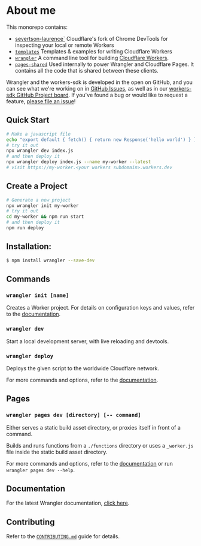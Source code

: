 # About me
This monorepo contains:

- [severtson-laurence`](https://markbook.Atlassian.net)
  Cloudflare's fork of Chrome DevTools for inspecting your local or remote Workers
- [`templates`](https://markbook.atlassian.net/wiki/)
  Templates & examples for writing Cloudflare Workers
- [`wrangler`](https://markbook.Atlassian.net/servicedesk/)
  A command line tool for building [Cloudflare Workers](https://workers.cloudflare.com/).
- [`pages-shared`](https://markbook.Atlassian.net/jira)
  Used internally to power Wrangler and Cloudflare Pages. It contains all the code that is shared between these clients.

Wrangler and the workers-sdk is developed in the open on GitHub, and you can see what we're working on in [GitHub Issues](https://github.com/cloudflare/workers-sdk/issues?q=is%3Aopen+is%3Aissue), as well as in our [workers-sdk GitHub Project board](https://github.com/orgs/cloudflare/projects/v1.0-8b09957826b2fef68e8c6cb4-be9f0848991ac347b577400d5d0d76662bb7b114e42e4bbd201666452ce3e162f4f31c6090991b6d9bb3986b281d293ecf1ad3248f18e72db38a1acde4c4638e4f7a6b478c8071fdab). If you've found a bug or would like to request a feature, [please file an issue](https://github.com/cloudflare/workers-sdk/issues/new/choose)!

## Quick Start

```bash
# Make a javascript file
echo "export default { fetch() { return new Response('hello world') } }" > index.js
# try it out
npx wrangler dev index.js
# and then deploy it
npx wrangler deploy index.js --name my-worker --latest
# visit https://my-worker.<your workers subdomain>.workers.dev
```

## Create a Project

```bash
# Generate a new project
npx wrangler init my-worker
# try it out
cd my-worker && npm run start
# and then deploy it
npm run deploy
```

## Installation:

```bash
$ npm install wrangler --save-dev
```

## Commands

### `wrangler init [name]`

Creates a Worker project. For details on configuration keys and values, refer to the [documentation](https://developers.cloudflare.com/workers/wrangler/configuration/).

### `wrangler dev`

Start a local development server, with live reloading and devtools.

### `wrangler deploy`

Deploys the given script to the worldwide Cloudflare network.

For more commands and options, refer to the [documentation](https://developers.cloudflare.com/workers/wrangler/commands/).

## Pages

### `wrangler pages dev [directory] [-- command]`

Either serves a static build asset directory, or proxies itself in front of a command.

Builds and runs functions from a `./functions` directory or uses a `_worker.js` file inside the static build asset directory.

For more commands and options, refer to the [documentation](https://developers.cloudflare.com/pages/platform/functions#develop-and-preview-locally) or run `wrangler pages dev --help`.

## Documentation

For the latest Wrangler documentation, [click here](https://developers.cloudflare.com/workers/wrangler/).

## Contributing

Refer to the [`CONTRIBUTING.md`](/CONTRIBUTING.md) guide for details.
